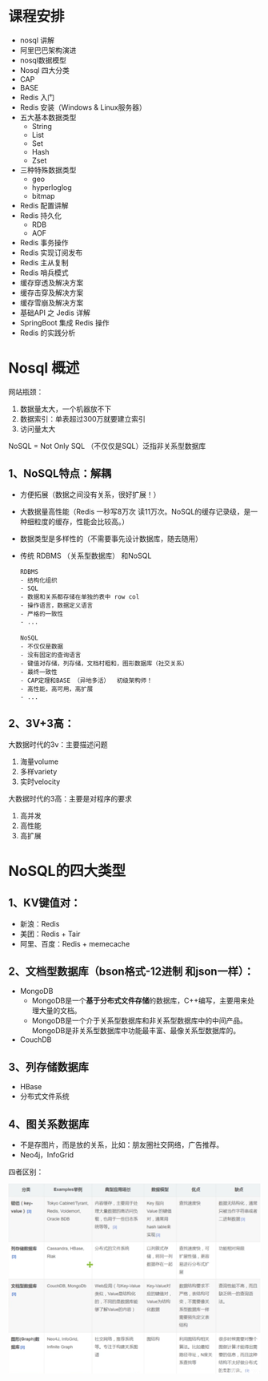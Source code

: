 # 课程安排

- nosql 讲解
- 阿里巴巴架构演进
- nosql数据模型
- Nosql 四大分类
- CAP
- BASE
- Redis 入门
- Redis 安装（Windows & Linux服务器）
- 五大基本数据类型
  - String
  - List
  - Set
  - Hash
  - Zset
- 三种特殊数据类型
  - geo
  - hyperloglog
  - bitmap
- Redis 配置讲解
- Redis 持久化
  - RDB
  - AOF
- Redis 事务操作
- Redis 实现订阅发布
- Redis 主从复制
- Redis 哨兵模式
- 缓存穿透及解决方案
- 缓存击穿及解决方案
- 缓存雪崩及解决方案
- 基础API 之 Jedis 详解
- SpringBoot 集成 Redis 操作
- Redis 的实践分析



# Nosql 概述

网站瓶颈：

1. 数据量太大，一个机器放不下
2. 数据索引：单表超过300万就要建立索引
3. 访问量太大 

 

NoSQL = Not Only SQL （不仅仅是SQL）泛指非关系型数据库



## 1、**NoSQL特点**：解耦

- 方便拓展（数据之间没有关系，很好扩展！）

- 大数据量高性能（Redis 一秒写8万次 读11万次。NoSQL的缓存记录级，是一种细粒度的缓存，性能会比较高。）

- 数据类型是多样性的（不需要事先设计数据库，随去随用）

- 传统 RDBMS （关系型数据库） 和NoSQL

  ~~~
  RDBMS
  - 结构化组织
  - SQL
  - 数据和关系都存储在单独的表中 row col
  - 操作语言，数据定义语言
  - 严格的一致性
  - ...
  
  NoSQL
  - 不仅仅是数据
  - 没有固定的查询语言
  - 键值对存储，列存储，文档村粗和，图形数据库（社交关系）
  - 最终一致性
  - CAP定理和BASE （异地多活）  初级架构师！
  - 高性能，高可用，高扩展
  - ...
  ~~~

  

## 2、**3V+3高**：

大数据时代的3v：主要描述问题

1. 海量volume
2. 多样variety
3. 实时velocity

大数据时代的3高：主要是对程序的要求

1. 高并发
2. 高性能
3. 高扩展



# NoSQL的四大类型

## 1、KV键值对：

- 新浪：Redis
- 美团：Redis + Tair
- 阿里、百度：Redis + memecache

## 2、文档型数据库（bson格式-12进制 和json一样）：

- MongoDB
  - MongoDB是一个**基于分布式文件存储**的数据库，C++编写，主要用来处理大量的文档。
  - MongoDB是一个介于关系型数据库和非关系型数据库中的中间产品。MongoDB是非关系型数据库中功能最丰富、最像关系型数据库的。
- CouchDB

## 3、列存储数据库

- HBase
- 分布式文件系统

## 4、图关系数据库

- 不是存图片，而是放的关系，比如：朋友圈社交网络，广告推荐。
- Neo4j，InfoGrid



四者区别：

![image-20250510172716561](Redis.assets/image-20250510172716561.png)















































